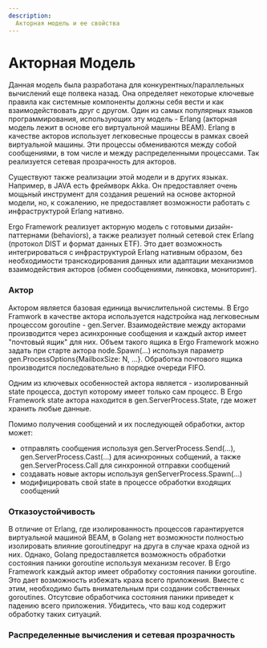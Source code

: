 ```yaml
---
description:
  Акторная модель и ее свойства
---
```


# Акторная Модель

Данная модель была разработана для конкурентных/параллельных вычислений еще полвека назад. Она определяет некоторые ключевые правила как системные компоненты должны себя вести и как взаимодействовать друг с другом. Один из самых популярных языков программирования, использующих эту модель - Erlang (акторная модель лежит в основе его виртуальной машины BEAM). Erlang в качестве акторов использует легковесные процессы в рамках своей виртуальной машины. Эти процессы обмениваются между собой сообщениями, в том числе и между распределенными процессами. Так реализуется сетевая прозрачность для акторов.

Существуют также реализации этой модели и в других языках. Например, в JAVA есть фреймворк Akka. Он предоставляет очень мощьный инструмент для создания решений на основе акторной модели, но, к сожалению, не предоставляет возможности работать с инфраструктурой Erlang нативно.

Ergo Framework реализует акторную модель с готовыми дизайн-паттернами (behaviors), а также реализует полный сетевой стек Erlang (протокол DIST и формат данных ETF). Это дает возможность интегрироваться с инфраструктурой Erlang нативным образом, без необходимости транскодирования данных или адаптации механизмов взаимодействия акторов (обмен сообщениями, линковка, мониторинг).

### Актор

Актором является базовая единица вычислительной системы. В Ergo Framwork в качестве актора используется надстройка над легковесным процессом goroutine - gen.Server. Взаимодействие между акторами производится через асинхронные сообщения и каждый актор имеет "почтовый ящик" для них. Объем такого ящика в Ergo Framework можно задать при старте актора node.Spawn(...) используя параметр gen.ProcessOptions{MailboxSize: N, ...}. Обработка почтового ящика производится последовательно в порядке очереди FIFO.

Одним из ключевых особенностей актора является - изолированный state процесса, доступ которому имеет только сам процесс. В Ergo Framework state актора находится в gen.ServerProcess.State, где может хранить любые данные.

Помимо получения сообщений и их последующей обработки, актор может:

 - отправлять сообщения используя  gen.ServerProcess.Send(...), gen.ServerProcess.Cast(...) для асинхронных собщений, а также gen.ServerProcess.Call для синхронной отправки сообщений
 - создавать новые акторы используя genServerProcess.Spawn(...)
 - модифицировать свой state в процессе обработки входящих сообщений

### Отказоустойчивость

В отличие от Erlang, где изолированность процессов гарантируется виртуальной машиной BEAM, в Golang нет возможности полностью изолировать влияние goroutineдруг на друга в случае краха одной из них. Однако, Golang предоставляется возможность обработки состояния паники goroutine используя механизм recover. В Ergo Framework каждый актор имеет обработку состояния паники goroutine. Это дает возможность избежать краха всего приложения. Вместе с этим, необходимо быть внимательным при создании собственных goroutines. Отсутсвие обработчика состояния паники приведет к падению всего приложения. Убидитесь, что ваш код содержит обработку таких ситуаций.

### Распределенные вычисления и сетевая прозрачность
